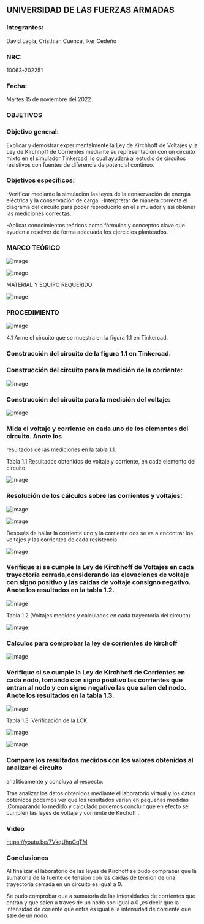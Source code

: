 ## UNIVERSIDAD DE LAS FUERZAS ARMADAS

### Integrantes: 
David Lagla, Cristhian Cuenca, Iker Cedeño

### NRC: 
10063-202251

### Fecha: 
Martes 15 de noviembre del 2022

### OBJETIVOS

### Objetivo general:

Explicar y demostrar experimentalmente la Ley de Kirchhoff de Voltajes y la Ley de Kirchhoff de Corrientes mediante su representación con un circuito mixto en el simulador Tinkercad, lo cual ayudará al estudio de circuitos resistivos con fuentes de diferencia de potencial continuo.

### Objetivos específicos:

-Verificar mediante la simulación las leyes de la conservación de energía eléctrica y la conservación de carga.
-Interpretar de manera correcta el diagrama del circuito para poder reproducirlo en el simulador y así obtener las mediciones correctas.

-Aplicar conocimientos teóricos como fórmulas y conceptos clave que ayuden a resolver de forma adecuada los ejercicios planteados.

### MARCO TEÓRICO

![image](https://user-images.githubusercontent.com/116814386/201854158-d7ed3691-5e6a-4c39-b8a2-1b20eb3553b3.png)

![image](https://user-images.githubusercontent.com/116814386/201854439-31d9a12b-076c-4144-8f23-eeeb4807dbb7.png)

MATERIAL Y EQUIPO REQUERIDO

![image](https://user-images.githubusercontent.com/116814386/201854586-6517fd60-50dd-467f-abeb-0158d0321696.png)



### PROCEDIMIENTO

![image](https://user-images.githubusercontent.com/116814386/201854689-55b8a1be-69a1-4723-93ad-98685c5c211d.png)

4.1 Arme el circuito que se muestra en la figura 1.1 en Tinkercad.






### Construcción del circuito de la figura 1.1 en Tinkercad.

### Construcción del circuito para la medición de la corriente:

![image](https://user-images.githubusercontent.com/116814386/201854874-b9828f8d-40af-449b-b2e0-6d724bd15074.png)

### Construcción del circuito para la medición del voltaje:

![image](https://user-images.githubusercontent.com/116814386/201854981-8d0f8867-1af3-4999-81d1-b18fd25179bc.png)

### Mida el voltaje y corriente en cada uno de los elementos del circuito. Anote los
resultados de las mediciones en la tabla 1.1.

Tabla 1.1 Resultados obtenidos de voltaje y corriente, en cada elemento del circuito.


![image](https://user-images.githubusercontent.com/116814386/201855262-96b4b94f-275e-4274-b2bd-279eee468cc8.png)

### Resolución de los cálculos sobre las corrientes y voltajes:

![image](https://user-images.githubusercontent.com/116814386/201856552-6f7ec654-7b61-4ccb-abb3-30dc689b2ec7.png)


![image](https://user-images.githubusercontent.com/116814386/201856432-36971eb5-08da-4869-b350-461272d43f86.png)

Después de hallar la corriente uno y la corriente dos se va a encontrar los voltajes y las corrientes de cada resistencia

![image](https://user-images.githubusercontent.com/116814386/201856788-2f000f36-756b-4645-8926-3ec3c2be9c38.png)

### Verifique si se cumple la Ley de Kirchhoff de Voltajes en cada trayectoria cerrada,considerando las elevaciones de voltaje con signo positivo y las caídas de voltaje consigno negativo. Anote los resultados en la tabla 1.2.

![image](https://user-images.githubusercontent.com/116814386/201927247-b7e4c10c-c271-42f6-ad38-00e219d79192.png)
 
 Tabla 1.2 (Voltajes medidos y calculados en cada trayectoria del circuito)
 
![image](https://user-images.githubusercontent.com/116814386/201940769-76ca30ce-8d62-42db-a6c4-14de5ce1a331.png)

### Calculos para comprobar la ley de corrientes de kirchoff

![image](https://user-images.githubusercontent.com/116814386/201928593-21a9d844-20c0-449c-858a-31f318546bad.png)

### Verifique si se cumple la Ley de Kirchhoff de Corrientes en cada nodo, tomando con signo positivo las corrientes que entran al nodo y con signo negativo las que salen del nodo. Anote los resultados en la tabla 1.3.

![image](https://user-images.githubusercontent.com/116814386/201932921-e1e20d76-6b1b-44f6-bb8f-7acd94d051a2.png)

Tabla 1.3. Verificación de la LCK. 
 
![image](https://user-images.githubusercontent.com/116814386/201932660-72aac2ae-7d7c-49da-93d9-e9aaa5567501.png)

![image](https://user-images.githubusercontent.com/116814386/201932790-2c439419-2974-498a-b69c-ff922b76a41a.png)

### Compare los resultados medidos con los valores obtenidos al analizar el circuito
analíticamente y concluya al respecto.

Tras analizar los datos obtenidos mediante el laboratorio virtual y los datos obtenidos podemos ver que los resultados varian en pequeñas medidas ,Comparando lo medido y calculado podemos concluir que en efecto se cumplen las leyes de voltaje y corriente de Kirchoff .

### Video 

https://youtu.be/7VkqUhpGqTM

### Conclusiones 

 Al finalizar el laboratorio de las leyes de Kirchoff se pudo comprabar que la sumatoria de la fuente de tension con las caidas de tension de una trayectoria cerrada en un circuito es igual a 0.
 
 Se pudo comprobar que a sumatoria de las intensidades de corrientes que entran y que salen a traves de un nodo son igual a 0 ,es decir que la intensidad de coriente que entra es igual a la intensidad de corriente que sale de un nodo.
 

